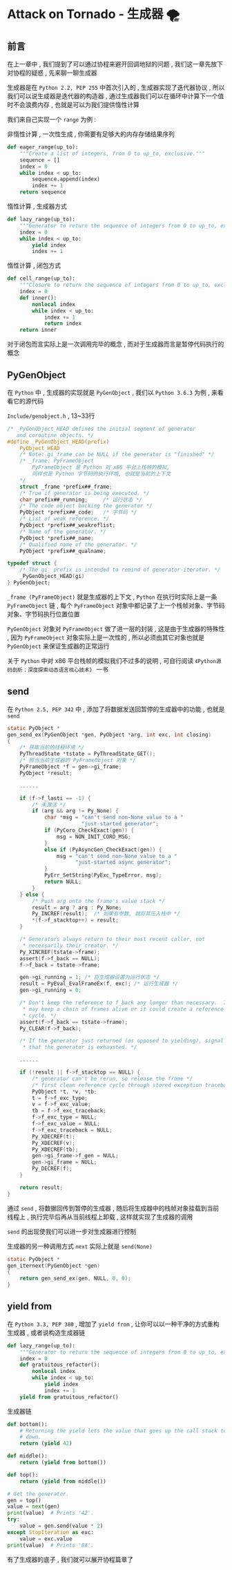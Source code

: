 # Attack on Tornado - 生成器 🌪


<extoc></extoc>

## 前言

在上一章中 , 我们提到了可以通过协程来避开回调地狱的问题 , 我们这一章先放下对协程的疑惑 , 先来聊一聊生成器

生成器是在 `Python 2.2, PEP 255` 中首次引入的 , 生成器实现了迭代器协议 , 所以我们可以说生成器是迭代器的构造器 , 通过生成器我们可以在循环中计算下一个值时不会浪费内存 , 也就是可以为我们提供惰性计算

我们来自己实现一个 `range` 为例 :

非惰性计算 , 一次性生成 , 你需要有足够大的内存存储结果序列

```python
def eager_range(up_to):
    """Create a list of integers, from 0 to up_to, exclusive."""
    sequence = []
    index = 0
    while index < up_to:
        sequence.append(index)
        index += 1
    return sequence
```

惰性计算 , 生成器方式

```python
def lazy_range(up_to):
    """Generator to return the sequence of integers from 0 to up_to, exclusive."""
    index = 0
    while index < up_to:
        yield index
        index += 1
```

惰性计算 , 闭包方式

```python
def cell_range(up_to):
    """Closure to return the sequence of integers from 0 to up_to, exclusive."""
    index = 0
    def inner():
        nonlocal index
        while index < up_to:
            index += 1
            return index
    return inner
```

对于闭包而言实际上是一次调用完毕的概念 , 而对于生成器而言是暂停代码执行的概念


## PyGenObject

在 `Python` 中 , 生成器的实现就是 `PyGenObject` , 我们以 `Python 3.6.3` 为例 , 来看看它的源代码

`Include/genobject.h` , 13~33行

```C
/* _PyGenObject_HEAD defines the initial segment of generator
   and coroutine objects. */
#define _PyGenObject_HEAD(prefix)                                           \
    PyObject_HEAD                                                           \
    /* Note: gi_frame can be NULL if the generator is "finished" */         \
    /* _frame: PyFrameObject 
        PyFrameObject 是 Python 对 x86 平台上栈帧的模拟,
        同样也是 Python 字节码的执行环境, 也就是当前的上下文
    */
    struct _frame *prefix##_frame;                                          \
    /* True if generator is being executed. */                              \
    char prefix##_running;     /* 运行状态 */                                \
    /* The code object backing the generator */                             \
    PyObject *prefix##_code;   /* 字节码 */                                  \
    /* List of weak reference. */                                           \
    PyObject *prefix##_weakreflist;                                         \
    /* Name of the generator. */                                            \
    PyObject *prefix##_name;                                                \
    /* Qualified name of the generator. */                                  \
    PyObject *prefix##_qualname;

typedef struct {
    /* The gi_ prefix is intended to remind of generator-iterator. */
    _PyGenObject_HEAD(gi)
} PyGenObject;
```

`_frame (PyFrameObject)` 就是生成器的上下文 , `Python` 在执行时实际上是一条 `PyFrameObject` 链 , 每个 `PyFrameObject` 对象中都记录了上一个栈帧对象、字节码对象、字节码执行位置位置

`PyGenObject` 对象对 `PyFrameObject` 做了进一层的封装 , 这是由于生成器的特殊性 , 因为 `PyFrameObject` 对象实际上是一次性的 , 所以必须由其它对象也就是 `PyGenObject` 来保证生成器的正常运行

关于 `Python` 中对 x86 平台栈帧的模拟我们不过多的说明 , 可自行阅读 `《Python源码剖析：深度探索动态语言核心技术》` 一书

## send

在 `Python 2.5, PEP 342` 中 , 添加了将数据发送回暂停的生成器中的功能 , 也就是 `send` 

```C
static PyObject *
gen_send_ex(PyGenObject *gen, PyObject *arg, int exc, int closing)
{
    /* 获取当前的线程环境 */
    PyThreadState *tstate = PyThreadState_GET();
    /* 照当当前生成器的 PyFrameObject 对象 */
    PyFrameObject *f = gen->gi_frame;
    PyObject *result;

    ......

    if (f->f_lasti == -1) {
        /* 未激活 */
        if (arg && arg != Py_None) {
            char *msg = "can't send non-None value to a "
                        "just-started generator";
            if (PyCoro_CheckExact(gen)) {
                msg = NON_INIT_CORO_MSG;
            }
            else if (PyAsyncGen_CheckExact(gen)) {
                msg = "can't send non-None value to a "
                      "just-started async generator";
            }
            PyErr_SetString(PyExc_TypeError, msg);
            return NULL;
        }
    } else {
        /* Push arg onto the frame's value stack */
        result = arg ? arg : Py_None;
        Py_INCREF(result);  /* 如果有参数, 就将其压入栈中 */
        *(f->f_stacktop++) = result;
    }

    /* Generators always return to their most recent caller, not
     * necessarily their creator. */
    Py_XINCREF(tstate->frame);
    assert(f->f_back == NULL);
    f->f_back = tstate->frame;

    gen->gi_running = 1; /* 将生成器设置为运行状态 */
    result = PyEval_EvalFrameEx(f, exc); /* 运行生成器 */
    gen->gi_running = 0;

    /* Don't keep the reference to f_back any longer than necessary.  It
     * may keep a chain of frames alive or it could create a reference
     * cycle. */
    assert(f->f_back == tstate->frame);
    Py_CLEAR(f->f_back);

    /* If the generator just returned (as opposed to yielding), signal
     * that the generator is exhausted. */

    ......

    if (!result || f->f_stacktop == NULL) {
        /* generator can't be rerun, so release the frame */
        /* first clean reference cycle through stored exception traceback */
        PyObject *t, *v, *tb;
        t = f->f_exc_type;
        v = f->f_exc_value;
        tb = f->f_exc_traceback;
        f->f_exc_type = NULL;
        f->f_exc_value = NULL;
        f->f_exc_traceback = NULL;
        Py_XDECREF(t);
        Py_XDECREF(v);
        Py_XDECREF(tb);
        gen->gi_frame->f_gen = NULL;
        gen->gi_frame = NULL;
        Py_DECREF(f);
    }

    return result;
}
```

通过 `send` , 将数据回传到暂停的生成器 , 随后将生成器中的栈帧对象挂载到当前线程上 , 执行完毕后再从当前线程上卸载 , 这样就实现了生成器的调用

`send` 的出现使我们可以进一步对生成器进行控制

生成器的另一种调用方式 `next` 实际上就是 `send(None)` 

```C
static PyObject *
gen_iternext(PyGenObject *gen)
{
    return gen_send_ex(gen, NULL, 0, 0);
}
```

## yield from

在 `Python 3.3, PEP 380` , 增加了 `yield from` , 让你可以以一种干净的方式重构生成器 , 或者说构造生成器链 

```python
def lazy_range(up_to):
    """Generator to return the sequence of integers from 0 to up_to, exclusive."""
    index = 0
    def gratuitous_refactor():
        nonlocal index
        while index < up_to:
            yield index
            index += 1
    yield from gratuitous_refactor()
```

生成器链

```python
def bottom():
    # Returning the yield lets the value that goes up the call stack to come right back
    # down.
    return (yield 42)

def middle():
    return (yield from bottom())

def top():
    return (yield from middle())

# Get the generator.
gen = top()
value = next(gen)
print(value)  # Prints '42'.
try:
    value = gen.send(value * 2)
except StopIteration as exc:
    value = exc.value
print(value)  # Prints '84'.
```

有了生成器的底子 , 我们就可以展开协程篇章了
